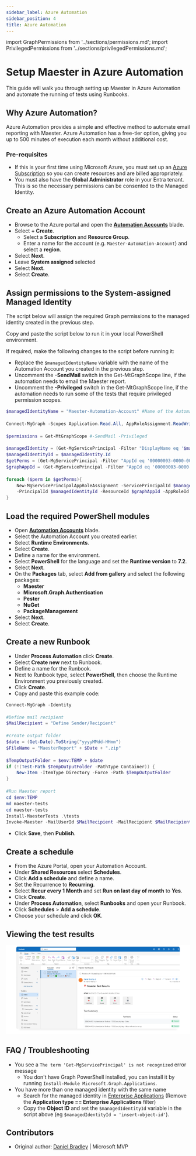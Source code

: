 ```yaml
---
sidebar_label: Azure Automation
sidebar_position: 4
title: Azure Automation
---
```

import GraphPermissions from '../sections/permissions.md';
import PrivilegedPermissions from '../sections/privilegedPermissions.md';

# <IIcon icon="devicon:azure" height="48" /> Setup Maester in Azure Automation

This guide will walk you through setting up Maester in Azure Automation and automate the running of tests using Runbooks.

## Why Azure Automation?

Azure Automation provides a simple and effective method to automate email reporting with Maester. Azure Automation has a free-tier option, giving you up to 500 minutes of execution each month without additional cost.

### Pre-requisites

- If this is your first time using Microsoft Azure, you must set up an [Azure Subscription](https://learn.microsoft.com/azure/cost-management-billing/manage/create-subscription) so you can create resources and are billed appropriately.
- You must also have the **Global Administrator** role in your Entra tenant. This is so the necessary permissions can be consented to the Managed Identity.

## Create an Azure Automation Account

- Browse to the Azure portal and open the **[Automation Accounts](https://portal.azure.com/#browse/Microsoft.Automation%2FAutomationAccounts)** blade.
- Select **+ Create**.
  - Select a **Subscription** and **Resource Group**.
  - Enter a name for the account (e.g. `Maester-Automation-Account`) and select a **region**.
- Select **Next**.
- Leave **System assigned** selected
- Select **Next**.
- Select **Create**.

## Assign permissions to the System-assigned Managed Identity

The script below will assign the required Graph permissions to the managed identity created in the previous step.

Copy and paste the script below to run it in your local PowerShell environment.

If required, make the following changes to the script before running it:

- Replace the `$managedIdentityName` variable with the name of the Automation Account you created in the previous step.
- Uncomment the **-SendMail** switch in the Get-MtGraphScope line, if the automation needs to email the Maester report.
- Uncomment the **-Privileged** switch in the Get-MtGraphScope line, if the automation needs to run some of the tests that require privileged permission scopes.

```powershell
$managedIdentityName = "Maester-Automation-Account" #Name of the Automation Account created in the previous step

Connect-MgGraph -Scopes Application.Read.All, AppRoleAssignment.ReadWrite.All

$permissions = Get-MtGraphScope #-SendMail -Privileged

$managedIdentity = (Get-MgServicePrincipal -Filter "DisplayName eq '$managedIdentityName'")
$managedIdentityId = $managedIdentity.Id
$getPerms = (Get-MgServicePrincipal -Filter "AppId eq '00000003-0000-0000-c000-000000000000'").AppRoles | Where {$_.Value -in $permissions}
$graphAppId = (Get-MgServicePrincipal -Filter "AppId eq '00000003-0000-0000-c000-000000000000'").Id

foreach ($perm in $getPerms){
    New-MgServicePrincipalAppRoleAssignment -ServicePrincipalId $managedIdentityId `
    -PrincipalId $managedIdentityId -ResourceId $graphAppId -AppRoleId $perm.id
}
```

## Load the required PowerShell modules

- Open **[Automation Accounts](https://portal.azure.com/#browse/Microsoft.Automation%2FAutomationAccounts)** blade.
- Select the Automation Account you created earlier.
- Select **Runtime Environments**.
- Select **Create**.
- Define a name for the environment.
- Select **PowerShell** for the language and set the **Runtime version** to **7.2**.
- Select **Next**.
- On the **Packages** tab, select **Add from gallery** and select the following packages:
  - **Maester**
  - **Microsoft.Graph.Authentication**
  - **Pester**
  - **NuGet**
  - **PackageManagement**
- Select **Next**.
- Select **Create**.

## Create a new Runbook

- Under **Process Automation** click **Create**.
- Select **Create new** next to Runbook.
- Define a name for the Runbook.
- Next to Runbook type, select **PowerShell**, then choose the Runtime Environment you previously created.
- Click **Create**.
- Copy and paste this example code:

```PowerShell
Connect-MgGraph -Identity

#Define mail recipient
$MailRecipient = "Define Sender/Recipient"

#create output folder
$date = (Get-Date).ToString("yyyyMMdd-HHmm")
$FileName = "MaesterReport" + $Date + ".zip"

$TempOutputFolder = $env:TEMP + $date
if (!(Test-Path $TempOutputFolder -PathType Container)) {
    New-Item -ItemType Directory -Force -Path $TempOutputFolder
}

#Run Maester report
cd $env:TEMP
md maester-tests
cd maester-tests
Install-MaesterTests .\tests
Invoke-Maester -MailUserId $MailRecipient -MailRecipient $MailRecipient -OutputFolder $TempOutputFolder
```

- Click **Save**, then **Publish**.

## Create a schedule

- From the Azure Portal, open your Automation Account.
- Under **Shared Resources** select **Schedules**.
- Click **Add a schedule** and define a name.
- Set the Recurrence to **Recurring**.
- Select **Recur every 1 Month** and set **Run on last day of month** to **Yes**.
- Click **Create**.
- Under **Process Automation**, select **Runbooks** and open your Runbook.
- Click **Schedules** > **Add a schedule**.
- Choose your schedule and click **OK**.

## Viewing the test results

![Screenshot of the Maester report email](assets/azureautomation-test-result.png)

## FAQ / Troubleshooting

- You see a `The term 'Get-MgServicePrincipal' is not recognized` error message
  - You don't have Graph PowerShell installed, you can install it by running `Install-Module Microsoft.Graph.Applications`.
- You have more than one managed identity with the same name
  - Search for the managed identity in [Enterprise Applications](https://entra.microsoft.com/#view/Microsoft_AAD_IAM/StartboardApplicationsMenuBlade/~/AppAppsPreview) (Remove the **Application type == Enterprise Applications** filter)
  - Copy the **Object ID** and set the `$managedIdentityId` variable in the script above (eg `$managedIdentityId = 'insert-object-id'`).

## Contributors

- Original author: [Daniel Bradley](https://www.linkedin.com/in/danielbradley2/) | Microsoft MVP